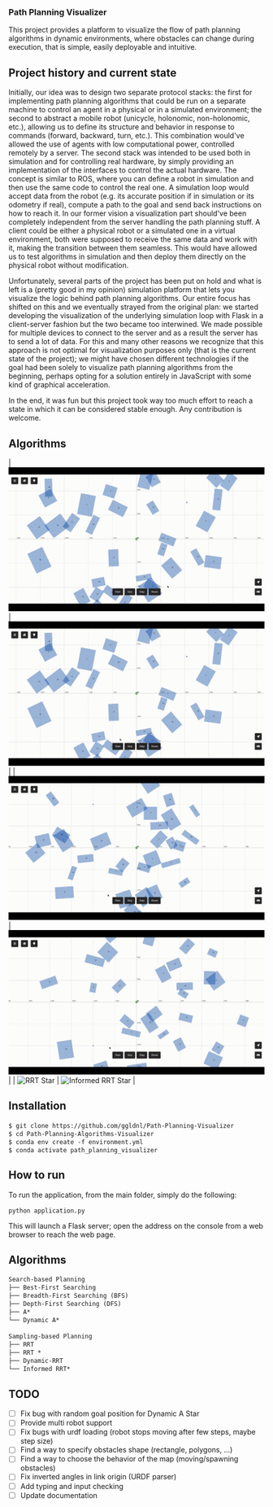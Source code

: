 ### Path Planning Visualizer

This project provides a platform to visualize the flow of path planning algorithms in dynamic environments, where obstacles can change during execution, that is simple, easily deployable and intuitive.

## Project history and current state

Initially, our idea was to design two separate protocol stacks: the first for implementing path planning algorithms that could be run on a separate machine to control an agent in a physical or in a simulated environment; the second to abstract a mobile robot (unicycle, holonomic, non-holonomic, etc.), allowing us to define its structure and behavior in response to commands (forward, backward, turn, etc.). This combination would've allowed the use of agents with low computational power, controlled remotely by a server. The second stack was intended to be used both in simulation and for controlling real hardware, by simply providing an implementation of the interfaces to control the actual hardware. The concept is similar to ROS, where you can define a robot in simulation and then use the same code to control the real one. A simulation loop would accept data from the robot (e.g. its accurate position if in simulation or its odometry if real), compute a path to the goal and send back instructions on how to reach it. 
In our former vision a visualization part should've been completely independent from the server handling the path planning stuff. A client could be either a physical robot or a simulated one in a virtual environment, both were supposed to receive the same data and work with it, making the transition between them seamless. This would have allowed us to test algorithms in simulation and then deploy them directly on the physical robot without modification.

Unfortunately, several parts of the project has been put on hold and what is left is a (pretty good in my opinion) simulation platform that lets you visualize the logic behind path planning algorithms. Our entire focus has shifted on this and we eventually strayed from the original plan: we started developing the visualization of the underlying simulation loop with Flask in a client-server fashion but the two became too interwined. We made possible for multiple devices to connect to the server and as a result the server has to send a lot of data. For this and many other reasons we recognize that this approach is not optimal for visualization purposes only (that is the current state of the project); we might have chosen different technologies if the goal had been solely to visualize path planning algorithms from the beginning, perhaps opting for a solution entirely in JavaScript with some kind of graphical acceleration. 

In the end, it was fun but this project took way too much effort to reach a state in which it can be considered stable enough. Any contribution is welcome.

## Algorithms

| ![BFS](media/bfs.gif) | ![A Star](media/a_star.gif) |
| ![Dynamic A Star](media/dynamic_a_star.gif) | ![RRT](media/rrt.gif) |
| ![RRT Star](media/rrt_star.gif) | ![Informed RRT Star](media/informed_rrt_star.gif) |


## Installation

    $ git clone https://github.com/ggldnl/Path-Planning-Visualizer
    $ cd Path-Planning-Algorithms-Visualizer
    $ conda env create -f environment.yml
    $ conda activate path_planning_visualizer

## How to run

To run the application, from the main folder, simply do the following:

```
python application.py
```

This will launch a Flask server; open the address on the console from a web browser to reach the web page.

## Algorithms

```
Search-based Planning
├── Best-First Searching
├── Breadth-First Searching (BFS)
├── Depth-First Searching (DFS)
├── A*
└── Dynamic A*

Sampling-based Planning
├── RRT
├── RRT *
├── Dynamic-RRT
└── Informed RRT*
```

## TODO

- [ ] Fix bug with random goal position for Dynamic A Star
- [ ] Provide multi robot support
- [ ] Fix bugs with urdf loading (robot stops moving after few steps, maybe step size)
- [ ] Find a way to specify obstacles shape (rectangle, polygons, ...)
- [ ] Find a way to choose the behavior of the map (moving/spawning obstacles)
- [ ] Fix inverted angles in link origin (URDF parser)
- [ ] Add typing and input checking 
- [ ] Update documentation
